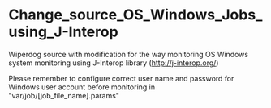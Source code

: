 Change_source_OS_Windows_Jobs_using_J-Interop
============================================

Wiperdog source with modification for the way monitoring OS Windows system monitoring using J-Interop library (http://j-interop.org/)


Please remember to configure correct user name and password for Windows user account before monitoring in "var/job/[job_file_name].params"
